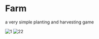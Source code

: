 # Farm
a very simple planting and harvesting game

![1](https://user-images.githubusercontent.com/28567344/199344661-ef389761-8778-44ef-8e0f-f7b1fafe8092.png)
![22](https://user-images.githubusercontent.com/28567344/199344676-3852e7b7-7baf-493f-b1bd-c0f32c83808f.png)
